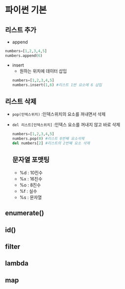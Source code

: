 # 파이썬 기본
## 리스트 추가
- append
```python
numbers=[1,2,3,4,5]
numbers.append(6)
````
- insert
  - 원하는 위치에 데이터 삽입
  ```python
  numbers=[1,2,3,4,5]
  numbers.insert(1,6) #리스트 1번 요소에 6 삽입
  ```
## 리스트 삭제
- `pop(인덱스위치)` :인덱스위치의 요소를 꺼내면서 삭제
- `del 리스트[인덱스위치]` :인덱스 요소를 꺼내지 않고 바로 삭제
  ```python
  numbers=[1,2,3,4,5]
  numbers.pop(0) #리스트 0번째 요소삭제 
  del numbers[2] #리스트의 2번째 요소 삭제
  ```

  ## 문자열 포맷팅
  - %d : 10진수
  - %x : 16진수
  - %o : 8진수
  - %f : 실수
  - %s : 문자열
    
## enumerate()
## id()
## filter
## lambda
## map
